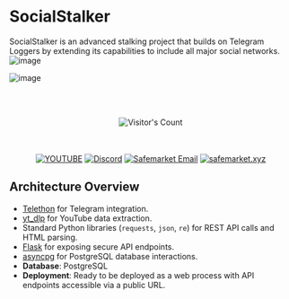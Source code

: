 # SocialStalker
SocialStalker is an advanced stalking project that builds on Telegram Loggers by extending its capabilities to include all major social networks.
![image](https://github.com/user-attachments/assets/9a2c1377-4fa7-494f-9088-556b9f664975)

![image](https://github.com/user-attachments/assets/05b33ff8-c635-4c2a-88f6-a0db6ead06b5)


<br/><br/>
<div align="center"> 
  <img src="https://profile-counter.glitch.me/Zhodisov/count.svg" alt="Visitor's Count" />
</div>
<br/><br/>

<div align="center">
  
[![YOUTUBE](https://img.shields.io/badge/Youtube-fc0000?style=for-the-badge&logo=YOUTUBE&logoColor=white)](https://www.youtube.com/@Jodis974)
[![Discord](https://img.shields.io/badge/Discord-6a85b9?style=for-the-badge&logo=discord&logoColor=white)](https://safemarket.xyz/discord)
[![Safemarket Email](https://img.shields.io/badge/safemarket_email-333333?style=for-the-badge&logo=gmail&logoColor=red)](mailto:support-checkout@safemarket.xyz)
[![safemarket.xyz](https://img.shields.io/badge/safemarket.xyz-0077B5?style=for-the-badge&logo=internet&logoColor=white)](https://safemarket.xyz/)

</div>

## Architecture Overview
  - [Telethon](https://github.com/LonamiWebs/Telethon) for Telegram integration.
  - [yt_dlp](https://github.com/yt-dlp/yt-dlp) for YouTube data extraction.
  - Standard Python libraries (`requests`, `json`, `re`) for REST API calls and HTML parsing.
  - [Flask](https://flask.palletsprojects.com/) for exposing secure API endpoints.
  - [asyncpg](https://github.com/MagicStack/asyncpg) for PostgreSQL database interactions.
- **Database**: PostgreSQL
- **Deployment**: Ready to be deployed as a web process with API endpoints accessible via a public URL.
